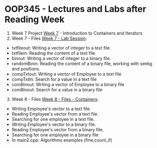 # OOP345 - Lectures and Labs after Reading Week

1. Week 7 Project [Week 7][1] - Introduction to Containers and Iterators
2. Week 7 - Files [Week 7 - Lab Session][2]:
  * txtfileout: Writing a vector of integer to a text file.
  * txtfilein: Reading the content of a text file.
  * binout: Writing a vector of integer to a binary file.
  * randomBinin: Reading the content of a binary file, working with seekg and positions.
  * compTxtout: Writing a vector of Employee to a text file
  * compTxtIn: Search for a value in a text file
  * comBinout: Writing a vector of Employee to a binary file
  * comBinout: Search for a value in a binary file
3. Week 8 - Files [Week 8 - Files - Containers][3]:
  * Writing Employee's vector to a text file.
  * Reading Employee's vector from a text file.
  * Searching for one employee in a text file.
  * Writing Employee's vector to a binary file.
  * Reading Employee's vector from a binary file.
  * Searching for one employee in a binary file
  * In main2.cpp: Algorithms examples (fine,count_if)
    


   
[1]: https://github.com/RaniaArbash/OOP345-NRB-W25/tree/main/Week7          
[2]: https://github.com/RaniaArbash/OOP345-NRB-W25/tree/main/Week7-Files          
[3]: https://github.com/RaniaArbash/OOP345-NRB-W25/tree/main/Week8-Files%20-%20Containers
